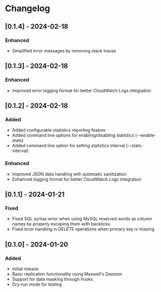 # Changelog

## [0.1.4] - 2024-02-18

### Enhanced
- Simplified error messages by removing stack traces

## [0.1.3] - 2024-02-18

### Enhanced
- Improved error logging format for better CloudWatch Logs integration

## [0.1.2] - 2024-02-18

### Added
- Added configurable statistics reporting feature
- Added command line options for enabling/disabling statistics (--enable-stats)
- Added command line option for setting statistics interval (--stats-interval)

### Enhanced
- Improved JSON data handling with automatic sanitization
- Enhanced logging format for better CloudWatch Logs integration

## [0.1.1] - 2024-01-21

### Fixed
- Fixed SQL syntax error when using MySQL reserved words as column names by properly escaping them with backticks
- Fixed error handling in DELETE operations when primary key is missing

## [0.1.0] - 2024-01-20

### Added
- Initial release
- Basic replication functionality using Maxwell's Daemon
- Support for data masking through hooks
- Dry-run mode for testing
